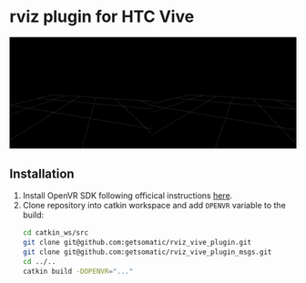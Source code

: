 # rviz plugin for HTC Vive

![Example](https://raw.githubusercontent.com/getsomatic/rviz_vive_plugin/master/media/poc.gif)

## Installation
1. Install OpenVR SDK following officical instructions [here](https://github.com/ValveSoftware/openvr).
2. Clone repository into catkin workspace and add `OPENVR` variable to the build:
    ```bash
    cd catkin_ws/src
    git clone git@github.com:getsomatic/rviz_vive_plugin.git
    git clone git@github.com:getsomatic/rviz_vive_plugin_msgs.git
    cd ../..
    catkin build -DOPENVR="..."
    ```